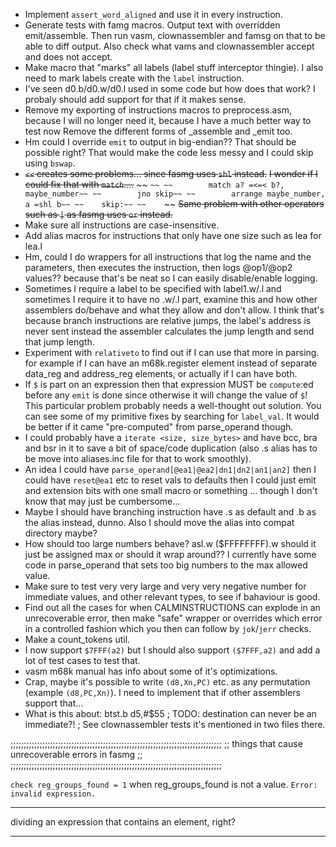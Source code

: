 * Implement `assert_word_aligned` and use it in every instruction.
* Generate tests with famg macros. Output text with overridden emit/assemble.
  Then run vasm, clownassembler and famsg on that to be able to diff output.
  Also check what vams and clownassembler accept and does not accept.
* Make macro that "marks" all labels (label stuff interceptor thingie).
  I also need to mark labels create with the `label` instruction.
* I've seen d0.b/d0.w/d0.l used in some code but how does that work?
  I probaly should add support for that if it makes sense.
* Remove my exporting of instructions macros to preprocess.asm,
  because I will no longer need it, because I have a much better way to test now
  Remove the different forms of _assemble and _emit too.
* Hm could I override `emit` to output in big-endian?? That should be possible
  right? That would make the code less messy and I could skip using `bswap`.
* ~~`<<` creates some problems... since fasmg uses `shl` instead.~~
  ~~I wonder if I could fix that with `match`....~~
  ~~    ```~~
  ~~        match a? =<=< b?, maybe_number~~
  ~~        jno skip~~
  ~~        arrange maybe_number, a =shl b~~
  ~~    skip:~~
  ~~    ```~~
  ~~Same problem with other operators such as `|` as fasmg uses `or` instead.~~
* Make sure all instructions are case-insensitive.
* Add alias macros for instructions that only have one size
  such as lea for lea.l
* Hm, could I do wrappers for all instructions that log the name and the
  parameters, then executes the instruction, then logs @op1/@op2 values??
  because that's be neat so I can easily disable/enable logging.
* Sometimes I require a label to be specified with label1.w/.l and sometimes
  I require it to have no .w/.l part, examine this and how other assemblers
  do/behave and what they allow and don't allow.
  I think that's because branch instructions are relative jumps,
  the label's address is never sent instead the assembler calculates the
  jump length and send that jump length.
* Experiment with `relativeto` to find out if I can use that more in parsing.
  for example if I can have an m68k.register element instead of separate
  data_reg and address_reg elements, or actually if I can have both.
* If `$` is part on an expression then that expression MUST be `compute`:ed
      before any `emit` is done since otherwise it will change the value of `$`!
      This particular problem probably needs a well-thought out solution.
      You can see some of my primitive fixes by searching for `label_val`.
      It would be better if it came "pre-computed" from parse_operand though.
* I could probably have a `iterate <size, size_bytes>` and have bcc, bra and bsr
      in it to save a bit of space/code duplication (also .s alias has to be
      move into aliases.inc file for that to work smoothly).
* An idea I could have `parse_operand[@ea1|@ea2|dn1|dn2|an1|an2]`
      then I could have `reset@ea1` etc to reset vals to defaults
      then I could just emit <ea1> and <ea2> extension bits with one small macro
      or something
      ... though I don't know that may just be cumbersome...
* Maybe I should have branching instruction have .s as default and .b as the
      alias instead, dunno. Also I should move the alias into compat directory
      maybe?
* How should too large numbers behave? asl.w	($FFFFFFFF).w
      should it just be assigned max or should it wrap around??
      I currently have some code in parse_operand that sets too big numbers to
      the max allowed value.
* Make sure to test very very large and very very negative number for immediate
      values, and other relevant types, to see if bahaviour is good.
* Find out all the cases for when CALMINSTRUCTIONS can explode in an
      unrecoverable error, then make "safe" wrapper or overrides which
      error in a controlled fashion which you then can follow by `jok`/`jerr`
      checks.
* Make a count_tokens util.
* I now support `$7FFF(a2)` but I should also support `($7FFF,a2)` and add a lot
      of test cases to test that.
* vasm m68k manual has info about some of it's optimizations.
* Crap, maybe it's possible to write `(d8,Xn,PC)`
  etc. as any permutation (example `(d8,PC,Xn)`).
  I need to implement that if other assemblers
  support that...
* What is this about:
  btst.b	d5,#$55 ; TODO: destination can never be an immediate?! ; See clownassembler tests it's mentioned in two files there.

;;;;;;;;;;;;;;;;;;;;;;;;;;;;;;;;;;;;;;;;;;;;;;;;;;;;;;;;;;;;;;;;;;;;;;;;;;;;;;;;
;; things that cause unrecoverable errors in fasmg                            ;;
;;;;;;;;;;;;;;;;;;;;;;;;;;;;;;;;;;;;;;;;;;;;;;;;;;;;;;;;;;;;;;;;;;;;;;;;;;;;;;;;

`check reg_groups_found = 1` when reg_groups_found is not a value.
`Error: invalid expression.`

---

dividing an expression that contains an element, right?

---

